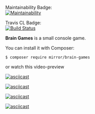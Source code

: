 Maintainability Badge:  
[![Maintainability](https://api.codeclimate.com/v1/badges/c0f4e43b5e30b85c29fa/maintainability)](https://codeclimate.com/github/MayLiAh/project-lvl1-s470/maintainability)  
  
Travis CL Badge:  
[![Build Status](https://travis-ci.org/MayLiAh/project-lvl1-s470.svg?branch=master)](https://travis-ci.org/MayLiAh/project-lvl1-s470)  
  
**Brain Games** is a small console game.  
  
You can install it with Composer:  
  
```$ composer require mirror/brain-games```  
  
or watch this video-preview  
  
[![asciicast](https://asciinema.org/a/U5KGFaAzWl9Es247DrPCcEcK5.svg)](https://asciinema.org/a/U5KGFaAzWl9Es247DrPCcEcK5)  
  
[![asciicast](https://asciinema.org/a/LUpTu9caD8pfsJZLtO6TWDzSw.svg)](https://asciinema.org/a/LUpTu9caD8pfsJZLtO6TWDzSw)  
  
[![asciicast](https://asciinema.org/a/mTWkl1CINRcBHUEksnzKuWll6.svg)](https://asciinema.org/a/mTWkl1CINRcBHUEksnzKuWll6)  
  
[![asciicast](https://asciinema.org/a/p81FzsBwqpk1ekDre1Djr1grn.svg)](https://asciinema.org/a/p81FzsBwqpk1ekDre1Djr1grn)
